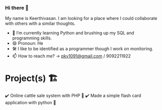 ### Hi there 👋

My name is Keerthivasan. I am looking for a place where I could collaborate with others with a similar thoughts.

- 🌱 I’m currently learning Python and brushing up my SQL and programming skills.
- 😄 Pronoun: He
- 🛠️ I like to be identified as a programmer though I work on monitoring. 
- 📫 How to reach me? -> pkv1091@gmail.com / 9092211922

# Project(s) 🏗️
✔️ Online cattle sale system with PHP 🐘
✔️ Made a simple flash card application with python 🐍



<!--
**KeerthivsasanP/KeerthivsasanP** is a ✨ _special_ ✨ repository because its `README.md` (this file) appears on your GitHub profile.

Here are some ideas to get you started:

- 🔭 I’m currently working on .
- 🌱 I’m currently learning Python
- 👯 I’m looking to collaborate on 
- 🤔 I’m looking for help with ...
- 💬 Ask me about ...
- 📫 How to reach me: 
- 😄 Pronoun: 
- ⚡ Fun fact: ...
-->
